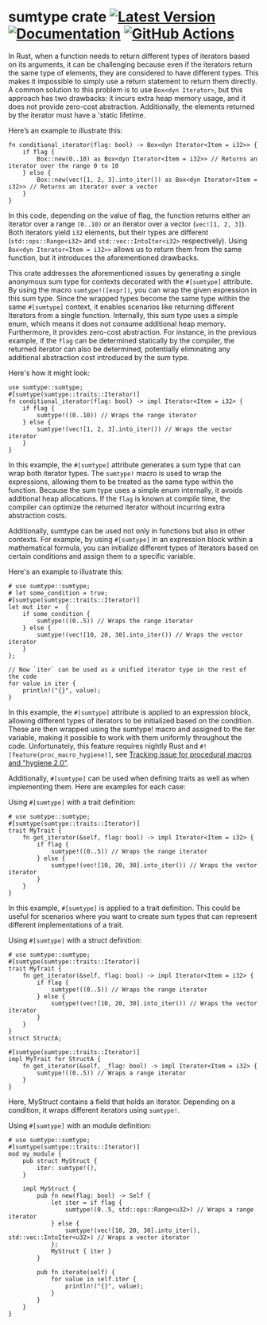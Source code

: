 # sumtype crate [![Latest Version]][crates.io] [![Documentation]][docs.rs] [![GitHub Actions]][actions]

[Latest Version]: https://img.shields.io/crates/v/sumtype.svg
[crates.io]: https://crates.io/crates/sumtype
[Documentation]: https://img.shields.io/docsrs/sumtype
[docs.rs]: https://docs.rs/sumtype/latest/sumtype/
[GitHub Actions]: https://github.com/yasuo-ozu/sumtype/actions/workflows/rust.yml/badge.svg
[actions]: https://github.com/yasuo-ozu/sumtype/actions/workflows/rust.yml

In Rust, when a function needs to return different types of iterators based on its arguments, it can be challenging because even if the iterators return the same type of elements, they are considered to have different types. This makes it impossible to simply use a return statement to return them directly. A common solution to this problem is to use `Box<dyn Iterator>`, but this approach has two drawbacks: it incurs extra heap memory usage, and it does not provide zero-cost abstraction. Additionally, the elements returned by the iterator must have a 'static lifetime.

Here’s an example to illustrate this:

```
fn conditional_iterator(flag: bool) -> Box<dyn Iterator<Item = i32>> {
    if flag {
        Box::new(0..10) as Box<dyn Iterator<Item = i32>> // Returns an iterator over the range 0 to 10
    } else {
        Box::new(vec![1, 2, 3].into_iter()) as Box<dyn Iterator<Item = i32>> // Returns an iterator over a vector
    }
}
```
In this code, depending on the value of flag, the function returns either an iterator over a range `(0..10)` or an iterator over a vector (`vec![1, 2, 3]`). Both iterators yield `i32` elements, but their types are different (`std::ops::Range<i32>` and `std::vec::IntoIter<i32>` respectively). Using `Box<dyn Iterator<Item = i32>>` allows us to return them from the same function, but it introduces the aforementioned drawbacks.


This crate addresses the aforementioned issues by generating a single anonymous sum type for contexts decorated with the `#[sumtype]` attribute. By using the macro `sumtype!([expr])`, you can wrap the given expression in this sum type. Since the wrapped types become the same type within the same `#[sumtype]` context, it enables scenarios like returning different Iterators from a single function. Internally, this sum type uses a simple enum, which means it does not consume additional heap memory. Furthermore, it provides zero-cost abstraction. For instance, in the previous example, if the `flag` can be determined statically by the compiler, the returned iterator can also be determined, potentially eliminating any additional abstraction cost introduced by the sum type.

Here's how it might look:

```
use sumtype::sumtype;
#[sumtype(sumtype::traits::Iterator)]
fn conditional_iterator(flag: bool) -> impl Iterator<Item = i32> {
    if flag {
        sumtype!((0..10)) // Wraps the range iterator
    } else {
        sumtype!(vec![1, 2, 3].into_iter()) // Wraps the vector iterator
    }
}
```

In this example, the `#[sumtype]` attribute generates a sum type that can wrap both iterator types. The `sumtype!` macro is used to wrap the expressions, allowing them to be treated as the same type within the function. Because the sum type uses a simple enum internally, it avoids additional heap allocations. If the `flag` is known at compile time, the compiler can optimize the returned iterator without incurring extra abstraction costs.

Additionally, sumtype can be used not only in functions but also in other contexts. For example, by using `#[sumtype]` in an expression block within a mathematical formula, you can initialize different types of Iterators based on certain conditions and assign them to a specific variable.

Here's an example to illustrate this:

```ignore
# use sumtype::sumtype;
# let some_condition = true;
#[sumtype(sumtype::traits::Iterator)]
let mut iter =  {
    if some_condition {
        sumtype!((0..5)) // Wraps the range iterator
    } else {
        sumtype!(vec![10, 20, 30].into_iter()) // Wraps the vector iterator
    }
};

// Now `iter` can be used as a unified iterator type in the rest of the code
for value in iter {
    println!("{}", value);
}
```

In this example, the `#[sumtype]` attribute is applied to an expression block, allowing different types of iterators to be initialized based on the condition. These are then wrapped using the sumtype! macro and assigned to the iter variable, making it possible to work with them uniformly throughout the code. Unfortunately, this feature requires nightly Rust and `#![feature(proc_macro_hygiene)]`, see [Tracking issue for procedural macros and "hygiene 2.0"](https://github.com/rust-lang/rust/issues/54727).

Additionally, `#[sumtype]` can be used when defining traits as well as when implementing them. Here are examples for each case:

Using `#[sumtype]` with a trait definition:

```
# use sumtype::sumtype;
#[sumtype(sumtype::traits::Iterator)]
trait MyTrait {
    fn get_iterator(&self, flag: bool) -> impl Iterator<Item = i32> {
        if flag {
            sumtype!((0..5)) // Wraps the range iterator
        } else {
            sumtype!(vec![10, 20, 30].into_iter()) // Wraps the vector iterator
        }
    }
}
```

In this example, `#[sumtype]` is applied to a trait definition. This could be useful for scenarios where you want to create sum types that can represent different implementations of a trait.

Using `#[sumtype]` with a struct definition:

```
# use sumtype::sumtype;
#[sumtype(sumtype::traits::Iterator)]
trait MyTrait {
    fn get_iterator(&self, flag: bool) -> impl Iterator<Item = i32> {
        if flag {
            sumtype!((0..5)) // Wraps the range iterator
        } else {
            sumtype!(vec![10, 20, 30].into_iter()) // Wraps the vector iterator
        }
    }
}
struct StructA;

#[sumtype(sumtype::traits::Iterator)]
impl MyTrait for StructA {
    fn get_iterator(&self, _flag: bool) -> impl Iterator<Item = i32> {
        sumtype!((0..5)) // Wraps a range iterator
    }
}
```

Here, MyStruct contains a field that holds an iterator. Depending on a condition, it wraps different iterators using `sumtype!`.

Using `#[sumtype]` with an module definition:

```ignore
# use sumtype::sumtype;
#[sumtype(sumtype::traits::Iterator)]
mod my_module {
    pub struct MyStruct {
        iter: sumtype!(),
    }

    impl MyStruct {
        pub fn new(flag: bool) -> Self {
            let iter = if flag {
                sumtype!(0..5, std::ops::Range<u32>) // Wraps a range iterator
            } else {
                sumtype!(vec![10, 20, 30].into_iter(), std::vec::IntoIter<u32>) // Wraps a vector iterator
            };
            MyStruct { iter }
        }

        pub fn iterate(self) {
            for value in self.iter {
                println!("{}", value);
            }
        }
    }
}
```
